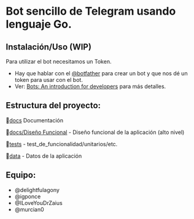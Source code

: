 # Bot sencillo de Telegram usando lenguaje Go.

## Instalación/Uso (WIP)

Para utilizar el bot necesitamos un Token.

- Hay que hablar con el [@botfather](https://t.me/botfather) para crear un bot
y que nos dé un token para usar con el bot.
- Ver: [Bots: An introduction for developers](https://core.telegram.org/bots) 
para más detalles.

## Estructura del proyecto:

📁[docs](docs) Documentación

📁[docs/Diseño Funcional](docs/Diseño_Funcional.md) - Diseño funcional de la 
aplicación (alto nivel) 

📁[tests](tests) - test_de_funcionalidad/unitarios/etc.

📁[data](data) - Datos de la aplicación

## Equipo:

* @delightfulagony
* @igponce
* @ILoveYouDrZaius
* @murcian0
